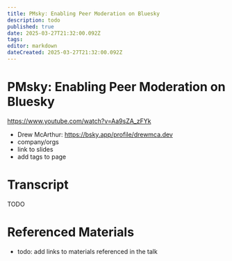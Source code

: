 ```yaml
---
title: PMsky: Enabling Peer Moderation on Bluesky
description: todo
published: true
date: 2025-03-27T21:32:00.092Z
tags: 
editor: markdown
dateCreated: 2025-03-27T21:32:00.092Z
---
```


# PMsky: Enabling Peer Moderation on Bluesky
https://www.youtube.com/watch?v=Aa9sZA_zFYk
- Drew McArthur: https://bsky.app/profile/drewmca.dev
- company/orgs
- link to slides
- add tags to page

# Transcript
TODO

# Referenced Materials
- todo: add links to materials referenced in the talk